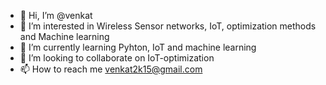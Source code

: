 - 👋 Hi, I’m @venkat
- 👀 I’m interested in Wireless Sensor networks, IoT, optimization methods and Machine learning
- 🌱 I’m currently learning Pyhton, IoT and machine learning
- 💞️ I’m looking to collaborate on IoT-optimization 
- 📫 How to reach me venkat2k15@gmail.com

<!---
venkatbhav/venkatbhav is a ✨ special ✨ repository because its `README.md` (this file) appears on your GitHub profile.
You can click the Preview link to take a look at your changes.
--->
